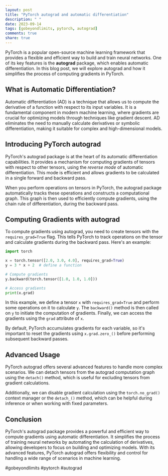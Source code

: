 ```yaml
---
layout: post
title: "PyTorch autograd and automatic differentiation"
description: " "
date: 2023-09-14
tags: [gobeyondlimits, pytorch, autograd]
comments: true
share: true
---
```


PyTorch is a popular open-source machine learning framework that provides a flexible and efficient way to build and train neural networks. One of its key features is the **autograd** package, which enables automatic differentiation. In this blog post, we will explore autograd and how it simplifies the process of computing gradients in PyTorch.

## What is Automatic Differentiation?

Automatic differentiation (AD) is a technique that allows us to compute the derivative of a function with respect to its input variables. It is a fundamental component in modern machine learning, where gradients are crucial for optimizing models through techniques like gradient descent. AD eliminates the need to manually calculate derivatives or symbolic differentiation, making it suitable for complex and high-dimensional models.

## Introducing PyTorch autograd

PyTorch's autograd package is at the heart of its automatic differentiation capabilities. It provides a mechanism for computing gradients of tensors with respect to other tensors, using the *reverse mode* of automatic differentiation. This mode is efficient and allows gradients to be calculated in a single forward and backward pass.

When you perform operations on tensors in PyTorch, the autograd package automatically tracks these operations and constructs a computational graph. This graph is then used to efficiently compute gradients, using the chain rule of differentiation, during the backward pass.

## Computing Gradients with autograd

To compute gradients using autograd, you need to create tensors with the `requires_grad=True` flag. This tells PyTorch to track operations on the tensor and calculate gradients during the backward pass. Here's an example:

```python
import torch

x = torch.tensor([2.0, 3.0, 4.0], requires_grad=True)
y = 3 * x + 2  # define a function

# Compute gradients
y.backward(torch.tensor([1.0, 1.0, 1.0]))

# Access gradients
print(x.grad)
```

In this example, we define a tensor `x` with `requires_grad=True` and perform some operations on it to calculate `y`. The `backward()` method is then called on `y` to initiate the computation of gradients. Finally, we can access the gradients using the `grad` attribute of `x`.

By default, PyTorch accumulates gradients for each variable, so it's important to reset the gradients using `x.grad.zero_()` before performing subsequent backward passes.

## Advanced Usage

PyTorch autograd offers several advanced features to handle more complex scenarios. We can detach tensors from the autograd computation graph using the `detach()` method, which is useful for excluding tensors from gradient calculations.

Additionally, we can disable gradient calculation using the `torch.no_grad()` context manager or the `detach_()` method, which can be helpful during inference or when working with fixed parameters.

## Conclusion

PyTorch's autograd package provides a powerful and efficient way to compute gradients using automatic differentiation. It simplifies the process of training neural networks by automating the calculation of derivatives, allowing developers to focus on building and optimizing models. With its advanced features, PyTorch autograd offers flexibility and control for handling a wide range of scenarios in machine learning.

#gobeyondlimits #pytorch #autograd